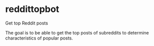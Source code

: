 # reddittopbot
Get top Reddit posts

The goal is to be able to get the top posts of subreddits to determine characteristics of popular posts.

